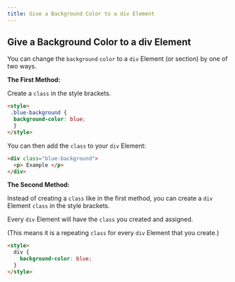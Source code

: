```yaml
---
title: Give a Background Color to a div Element
---
```

## Give a Background Color to a div Element

You can change the `background` `color` to a `div` Element (or section) by one of two ways.

<b>The First Method:</b>

Create a `class` in the style brackets.
```html
<style>
 .blue-background {
  background-color: blue;
  }
</style>
```
You can then add the `class` to your `div` Element:
```html
<div class="blue-background">
  <p> Example </p>
</div>
```
 
<b>The Second Method:</b>
 
Instead of creating a `class` like in the first method, you can create a `div` Element `class` in the style brackets.
    
Every `div` Element will have the `class` you created and assigned.
    
(This means it is a repeating `class` for every `div` Element that you create.)

```html
<style>
  div {
    background-color: blue;
  }
</style>
```
